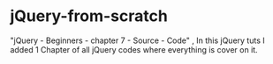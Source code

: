 # jQuery-from-scratch
"jQuery - Beginners - chapter 7 - Source - Code" ,
In this jQuery tuts I added 1 Chapter of all jQuery codes where everything is cover on it.
